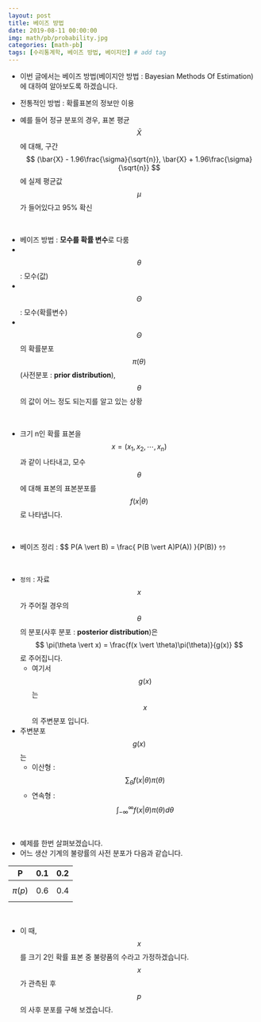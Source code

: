 ```yaml
---
layout: post
title: 베이즈 방법
date: 2019-08-11 00:00:00
img: math/pb/probability.jpg
categories: [math-pb] 
tags: [수리통계학, 베이즈 방법, 베이지안] # add tag
---
```


- 이번 글에서는 베이즈 방법(베이지안 방법 : Bayesian Methods Of Estimation)에 대하여 알아보도록 하겠습니다.

- 전통적인 방법 : 확률표본의 정보만 이용
- 예를 들어 정규 분포의 경우, 표본 평균 $$ \bar{X} $$에 대해, 구간 $$ (\bar{X} - 1.96\frac{\sigma}{\sqrt{n}}, \bar{X} + 1.96\frac{\sigma}{\sqrt{n}} $$에 실제 평균값 $$ \mu $$가 들어있다고 95% 확신

<br>

- 베이즈 방법 : **모수를 확률 변수**로 다룸
- 　$$ \theta $$ : 모수(값)
- 　$$ \Theta $$ : 모수(확률변수)
- 　$$ \Theta $$의 확률분포 $$ \pi (\theta) $$ (사전분포 : **prior distribution**), $$ \theta $$의 값이 어느 정도 되는지를 알고 있는 상황

<br>

- 크기 n인 확률 표본을 $$ x = (x_{1}, x_{2}, \cdots , x_{n}) $$과 같이 나타내고, 모수 $$ \theta $$에 대해 표본의 표본분포를 $$ f(x \vert \theta) $$로 나타냅니다.

<br>

- 베이즈 정리 : $$ P(A \vert B) = \frac{ P(B \vert A)P(A)) }{P(B)} ｩｩ

<br>

- `정의` : 자료 $$ x $$가 주어질 경우의 $$ \theta $$의 분포(사후 분포 : **posterior distribution**)은 $$ \pi(\theta \vert x) = \frac{f(x \vert \theta)\pi(\theta)}{g(x)} $$로 주어집니다.
    - 여기서 $$ g(x) $$는 $$ x $$의 주변분포 입니다.
- 주변분포 $$ g(x) $$ 는
    - 이산형 : $$ \sum_{\theta} f(x \vert \theta)\pi(\theta) $$
    - 연속형 : $$ \int_{-\infty}^{\infty} f(x \vert \theta) \pi(\theta) d \theta $$

<br>

- 예제를 한번 살펴보겠습니다.
- 어느 생산 기계의 불량률의 사전 분포가 다음과 같습니다.

|       P      	| 0.1 	| 0.2 	|
|:------------:	|:---:	|:---:	|
| $$ \pi(p) $$ 	| 0.6 	| 0.4 	|

<br>

- 이 때, $$ x $$를 크기 2인 확률 표본 중 불량품의 수라고 가정하겠습니다. $$ x $$가 관측된 후 $$ p $$의 사후 분포를 구해 보겠습니다.

